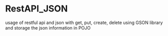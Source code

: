 # RestAPI_JSON
usage of restful api and json with get, put, create, delete
using GSON library and storage the json information in POJO
